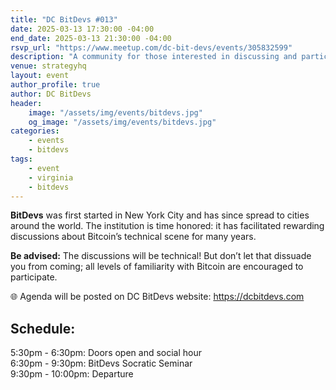 ```yaml
---
title: "DC BitDevs #013"
date: 2025-03-13 17:30:00 -04:00
end_date: 2025-03-13 21:30:00 -04:00
rsvp_url: "https://www.meetup.com/dc-bit-devs/events/305832599"
description: "A community for those interested in discussing and participating in the research and development of Bitcoin and related protocols."
venue: strategyhq
layout: event
author_profile: true
author: DC BitDevs
header:
    image: "/assets/img/events/bitdevs.jpg"
    og_image: "/assets/img/events/bitdevs.jpg"
categories:
    - events
    - bitdevs
tags:
    - event
    - virginia
    - bitdevs
---
```


**BitDevs** was first started in New York City and has since spread to cities around the world. The institution is time honored: it has facilitated rewarding discussions about Bitcoin’s technical scene for many years.

**Be advised:** The discussions will be technical! But don’t let that dissuade you from coming; all levels of familiarity with Bitcoin are encouraged to participate.

🌐 Agenda will be posted on DC BitDevs website: <a href = "https://dcbitdevs.com">https://dcbitdevs.com</a><br />

## Schedule:
5:30pm - 6:30pm: Doors open and social hour<br />
6:30pm - 9:30pm: BitDevs Socratic Seminar<br />
9:30pm - 10:00pm: Departure